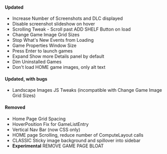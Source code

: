 #### Updated

- Increase Number of Screenshots and DLC displayed
- Disable screenshot slideshow on hover
- Scrolling Tweak - Scroll past ADD SHELF Button on load
- Change Game Image Grid Sizes
- Stop What's New Events from Loading
- Game Properties Window Size
- Press Enter to launch games
- Expand Show more Details panel by default
- Dim Uninstalled Games
- Don't load HOME game images, only alt text

#### Updated, with bugs

- Landscape Images JS Tweaks (incompatible with Change Game Image Grid Sizes)


#### Removed

- Home Page Grid Spacing
- HoverPosition Fix for GameListEntry
- Vertical Nav Bar (now CSS only)
- HOME page Scrolling, reduce number of ComputeLayout calls
- CLASSIC Sticky image background and spillover into sidebar
- **Experimental** REMOVE GAME PAGE BLOAT